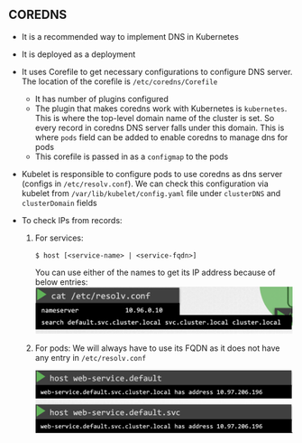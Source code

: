 ## COREDNS

- It is a recommended way to implement DNS in Kubernetes
- It is deployed as a deployment
- It uses Corefile to get necessary configurations to configure DNS server. The location of the corefile is `/etc/coredns/Corefile`
    - It has number of plugins configured
    - The plugin that makes coredns work with Kubernetes is `kubernetes`. This is where the top-level domain name of the cluster is set. So every record in coredns DNS server falls under this domain. This is where `pods` field can be added to enable coredns to manage dns for pods  
    - This corefile is passed in as a `configmap` to the pods

- Kubelet is responsible to configure pods to use coredns as dns server (configs in `/etc/resolv.conf`). We can check this configuration via kubelet from `/var/lib/kubelet/config.yaml` file under `clusterDNS` and `clusterDomain` fields

- To check IPs from records:
       
    1. For services: 

           $ host [<service-name> | <service-fqdn>]
 
       You can use either of the names to get its IP address because of below entries:
       ![alt text](<service-dns.png>)

    2. For pods: We will always have to use its FQDN as it does not have any entry in `/etc/resolv.conf`

        ![alt text](pod-dns.png)
